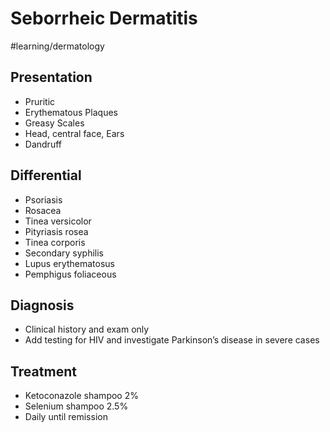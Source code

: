 # Seborrheic Dermatitis
#learning/dermatology

## Presentation
* Pruritic
* Erythematous Plaques
* Greasy Scales
* Head, central face, Ears
* Dandruff

## Differential
* Psoriasis
* Rosacea
* Tinea versicolor
* Pityriasis rosea
* Tinea corporis
* Secondary syphilis
* Lupus erythematosus
* Pemphigus foliaceous

## Diagnosis
* Clinical history and exam only
* Add testing for HIV and investigate Parkinson’s disease in severe cases

## Treatment
* Ketoconazole shampoo 2%
* Selenium shampoo 2.5%
* Daily until remission